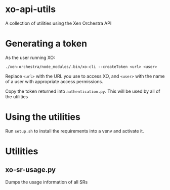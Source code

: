 # xo-api-utils
A collection of utilities using the Xen Orchestra API

# Generating a token
As the user running XO:

`./xen-orchestra/node_modules/.bin/xo-cli --createToken <url> <user>`

Replace `<url>` with the URL you use to access XO, and `<user>` with the name of a user with appropriate access permissions.

Copy the token returned into `authentication.py`. This will be used by all of the utilities

# Using the utilities
Run `setup.sh` to install the requirements into a venv and activate it.

# Utilities

## xo-sr-usage.py

Dumps the usage information of all SRs
